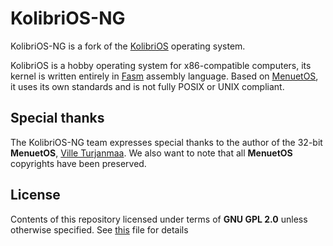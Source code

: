 # KolibriOS-NG

KolibriOS-NG is a fork of the [KolibriOS](https://kolibrios.org/) operating system.

KolibriOS is a hobby operating system for x86-compatible computers, its kernel is written entirely in [Fasm](https://flatassembler.net/) assembly language. Based on [MenuetOS](https://www.menuetos.net/), it uses its own standards and is not fully POSIX or UNIX compliant.

## Special thanks

The KolibriOS-NG team expresses special thanks to the author of the 32-bit __MenuetOS__, [Ville Turjanmaa](https://www.menuetos.net/contact.htm). We also want to note that all __MenuetOS__ copyrights have been preserved.

## License

Contents of this repository licensed under terms of __GNU GPL 2.0__ unless otherwise specified. See [this](COPYING.TXT) file for details
